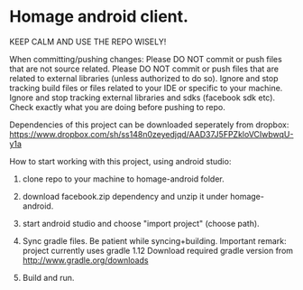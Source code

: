 Homage android client.
======================

KEEP CALM
AND
USE THE REPO WISELY!

When committing/pushing changes:
Please DO NOT commit or push files that are not source related.
Please DO NOT commit or push files that are related to external libraries (unless authorized to do so).
Ignore and stop tracking build files or files related to your IDE or specific to your machine.
Ignore and stop tracking external libraries and sdks (facebook sdk etc).
Check exactly what you are doing before pushing to repo.

Dependencies of this project can be downloaded seperately from dropbox:
https://www.dropbox.com/sh/ss148n0zeyedjqd/AAD37J5FPZkloVCIwbwqU-y1a


How to start working with this project, using android studio:

1) clone repo to your machine to homage-android folder.

2) download facebook.zip dependency and unzip it under homage-android.

3) start android studio and choose "import project" (choose path).

4) Sync gradle files. Be patient while syncing+building.
Important remark: project currently uses gradle 1.12
Download required gradle version from http://www.gradle.org/downloads

5) Build and run.

